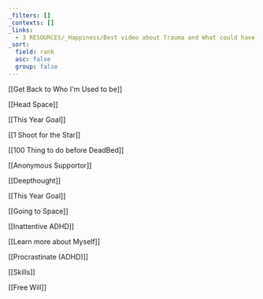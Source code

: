 ```yaml
---
_filters: []
_contexts: []
_links:
  - 3 RESOURCES/_Happiness/Best video about Trauma and What could have been.md
_sort:
  field: rank
  asc: false
  group: false
---
```

[[Get Back to Who I'm Used to be]]

[[Head Space]]

[[This Year Goal]]

[[1 Shoot for the Star]]

[[100 Thing to do before DeadBed]]

[[Anonymous Supportor]]

[[Deepthought]]

[[This Year Goal]]

[[Going to Space]]

[[Inattentive ADHD]]

[[Learn more about Myself]]

[[Procrastinate (ADHD)]]

[[Skills]]

[[Free Will]]